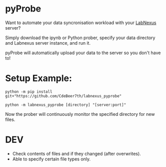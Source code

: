 # pyProbe

Want to automate your data syncronisation workload with your [LabNexus](https://github.com/CdeBeer7th/labnexus_server) server?

Simply download the ipynb or Python prober, specify your data directory and Labnexus server instance, and run it.

pyProbe will automatically upload your data to the server so you don't have to!

# Setup Example:

```
python -m pip install git+"https://github.com/CdeBeer7th/labnexus_pyprobe"

python -m labnexus_pyprobe [directory] "[server:port]"
```

Now the prober will continuously monitor the specified directory for new files.

# DEV

* Check contents of files and if they changed (after overwrites).
* Able to specify certain file types only.
